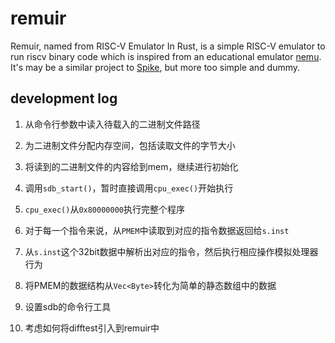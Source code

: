 # remuir

Remuir, named from RISC-V Emulator In Rust, is a simple RISC-V emulator to run riscv binary code which is inspired from an educational emulator [nemu](https://github.com/NJU-ProjectN/nemu). It's may be a similar project to [Spike](https://github.com/riscv-software-src/riscv-isa-sim), but more too simple and dummy.

## development log

1. 从命令行参数中读入待载入的二进制文件路径

2. 为二进制文件分配内存空间，包括读取文件的字节大小

3. 将读到的二进制文件的内容给到mem，继续进行初始化

4. 调用`sdb_start()`，暂时直接调用`cpu_exec()`开始执行

5. `cpu_exec()`从`0x80000000`执行完整个程序

6. 对于每一个指令来说，从`PMEM`中读取到对应的指令数据返回给`s.inst`

7. 从`s.inst`这个32bit数据中解析出对应的指令，然后执行相应操作模拟处理器行为

8. 将PMEM的数据结构从`Vec<Byte>`转化为简单的静态数组中的数据

9. 设置sdb的命令行工具

10. 考虑如何将difftest引入到remuir中
